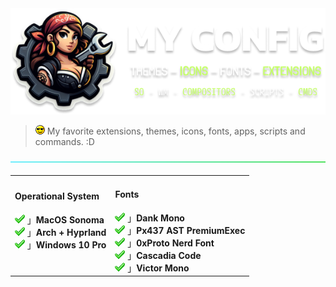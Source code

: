 <div align="center">
    <img src="https://github.com/Harlocks/design/blob/main/assets/figma/banners/MyConfigBannerv2.png?raw=true">
</div>

<blockquote> <img src="https://github.com/Harlocks/design/blob/main/assets/thirdEmojis/ae031e9834d19166598edd060b063d44f1829139%20(1).gif?raw=true"> My favorite extensions, themes, icons, fonts, apps, scripts and commands. :D
</blockquote>

[comment]: <> (Separator)
<img align="center" src="https://github.com/Harlocks/design/blob/main/assets/figma/separators/Separator.png?raw=true">

<div>
    <table>
        <tr>
            <td align="left">
                <h4>Operational System</h4>
                <img src="https://github.com/Harlocks/design/blob/main/assets/inkscape/icons/apply.png?raw=true"/> 」<b>MacOS Sonoma</b>
                <br>
                <img src="https://github.com/Harlocks/design/blob/main/assets/inkscape/icons/apply.png?raw=true"> 」<b>Arch + Hyprland</b>
                <br>
                <img src="https://github.com/Harlocks/design/blob/main/assets/inkscape/icons/apply.png?raw=true"> 」<b>Windows 10 Pro</b>
                <br>
                <br>
                <br>
            </td>
            <td align="left">
                <h4>Fonts</h4>
                <img src="https://github.com/Harlocks/design/blob/main/assets/inkscape/icons/apply.png?raw=true"/> 」<b>Dank Mono</b>
                <br>
                <img src="https://github.com/Harlocks/design/blob/main/assets/inkscape/icons/apply.png?raw=true"> 」<b>Px437 AST PremiumExec</b>
                <br>
                <img src="https://github.com/Harlocks/design/blob/main/assets/inkscape/icons/apply.png?raw=true"> 」<b>0xProto Nerd Font</b>
                <br>
                <img src="https://github.com/Harlocks/design/blob/main/assets/inkscape/icons/apply.png?raw=true"> 」<b>Cascadia Code</b>
                <br>
                <img src="https://github.com/Harlocks/design/blob/main/assets/inkscape/icons/apply.png?raw=true"> 」<b>Victor Mono</b>
            </td>
        </tr>
    </table>
</div>
